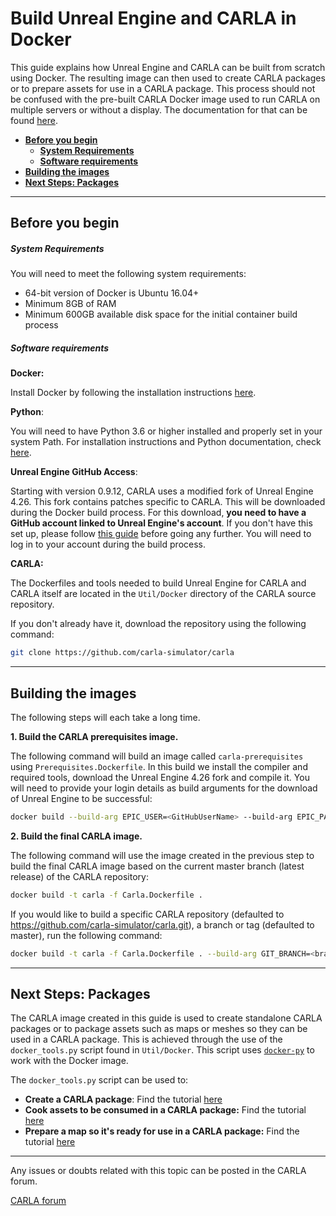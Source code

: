 # Build Unreal Engine and CARLA in Docker

This guide explains how Unreal Engine and CARLA can be built from scratch using Docker. The resulting image can then used to create CARLA packages or to prepare assets for use in a CARLA package. This process should not be confused with the pre-built CARLA Docker image used to run CARLA on multiple servers or without a display. The documentation for that can be found [here](build_docker.md).

- [__Before you begin__](#before-you-begin)
    - [__System Requirements__](#system-requirements)
    - [__Software requirements__](#software-requirements)
- [__Building the images__](#building-the-images)
- [__Next Steps: Packages__](#next-steps-packages)

---

## Before you begin

##### System Requirements

You will need to meet the following system requirements:

- 64-bit version of Docker is Ubuntu 16.04+
- Minimum 8GB of RAM
- Minimum 600GB available disk space for the initial container build process

##### Software requirements

__Docker:__ 

Install Docker by following the installation instructions [here](https://docs.docker.com/engine/install/).

__Python__: 

You will need to have Python 3.6 or higher installed and properly set in your system Path. For installation instructions and Python documentation, check [here](https://www.python.org/downloads/).

__Unreal Engine GitHub Access__:

Starting with version 0.9.12, CARLA uses a modified fork of Unreal Engine 4.26. This fork contains patches specific to CARLA. This will be downloaded during the Docker build process. For this download, __you need to have a GitHub account linked to Unreal Engine's account__. If you don't have this set up, please follow [this guide](https://www.unrealengine.com/en-US/ue4-on-github) before going any further. You will need to log in to your account during the build process.

__CARLA:__

The Dockerfiles and tools needed to build Unreal Engine for CARLA and CARLA itself are located in the `Util/Docker` directory of the CARLA source repository. 

If you don't already have it, download the repository using the following command:

```sh
git clone https://github.com/carla-simulator/carla
```

---

## Building the images

The following steps will each take a long time.

__1. Build the CARLA prerequisites image.__

The following command will build an image called `carla-prerequisites` using `Prerequisites.Dockerfile`. In this build we install the compiler and required tools, download the Unreal Engine 4.26 fork and compile it. You will need to provide your login details as build arguments for the download of Unreal Engine to be successful:

```sh
docker build --build-arg EPIC_USER=<GitHubUserName> --build-arg EPIC_PASS=<GitHubPassword> -t carla-prerequisites -f Prerequisites.Dockerfile .
```

__2. Build the final CARLA image.__

The following command will use the image created in the previous step to build the final CARLA image based on the current master branch (latest release) of the CARLA repository:

```sh
docker build -t carla -f Carla.Dockerfile .
```

If you would like to build a specific CARLA repository (defaulted to https://github.com/carla-simulator/carla.git), a branch or tag (defaulted to master), run the following command:

```sh
docker build -t carla -f Carla.Dockerfile . --build-arg GIT_BRANCH=<branch_or_tag_name> --build-arg GIT_REPO=<repo_url> 
```

---

## Next Steps: Packages

The CARLA image created in this guide is used to create standalone CARLA packages or to package assets such as maps or meshes so they can be used in a CARLA package. This is achieved through the use of the `docker_tools.py` script found in `Util/Docker`. This script uses [`docker-py`](https://github.com/docker/docker-py) to work with the Docker image.

The `docker_tools.py` script can be used to:

- __Create a CARLA package__: Find the tutorial [here](tuto_A_create_standalone.md#export-a-package-using-docker)
- __Cook assets to be consumed in a CARLA package:__ Find the tutorial [here](tuto_A_add_props.md#ingestion-in-a-carla-package)
- __Prepare a map so it's ready for use in a CARLA package:__ Find the tutorial [here](tuto_M_add_map_package.md)

---

Any issues or doubts related with this topic can be posted in the CARLA forum.

<div class="build-buttons">
<p>
<a href="https://github.com/carla-simulator/carla/discussions/" target="_blank" class="btn btn-neutral" title="Go to the CARLA forum">
CARLA forum</a>
</p>
</div>
